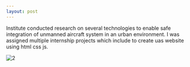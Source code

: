 ```yaml
---
layout: post
---
```

Institute conducted research on several technologies to enable safe integration of unmanned aircraft system in an urban environment. I was assigned multiple internship projects which include to create uas website using html css js.

![2](https://github.com/sycsy/csy/assets/48885389/a18051d4-7a61-443b-8a45-331c3c191ae0)
